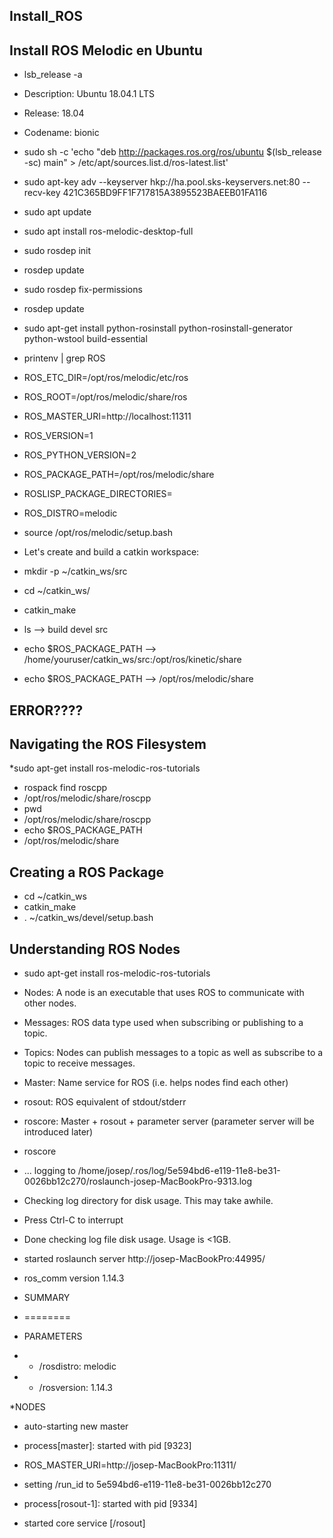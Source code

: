 ## Install_ROS
## Install ROS Melodic en Ubuntu
* lsb_release -a
* Description:	Ubuntu 18.04.1 LTS
* Release:	18.04
* Codename:	bionic
* sudo sh -c 'echo "deb http://packages.ros.org/ros/ubuntu $(lsb_release -sc) main" > /etc/apt/sources.list.d/ros-latest.list'
* sudo apt-key adv --keyserver hkp://ha.pool.sks-keyservers.net:80 --recv-key 421C365BD9FF1F717815A3895523BAEEB01FA116
* sudo apt update
* sudo apt install ros-melodic-desktop-full
* sudo rosdep init
* rosdep update
* sudo rosdep fix-permissions
* rosdep update
* sudo apt-get install python-rosinstall python-rosinstall-generator python-wstool build-essential
* printenv | grep ROS
* ROS_ETC_DIR=/opt/ros/melodic/etc/ros
* ROS_ROOT=/opt/ros/melodic/share/ros
* ROS_MASTER_URI=http://localhost:11311
* ROS_VERSION=1
* ROS_PYTHON_VERSION=2
* ROS_PACKAGE_PATH=/opt/ros/melodic/share
* ROSLISP_PACKAGE_DIRECTORIES=
* ROS_DISTRO=melodic

* source /opt/ros/melodic/setup.bash

* Let's create and build a catkin workspace: 
* mkdir -p ~/catkin_ws/src
* cd ~/catkin_ws/
* catkin_make
* ls --> build  devel  src
* echo $ROS_PACKAGE_PATH --> /home/youruser/catkin_ws/src:/opt/ros/kinetic/share
* echo $ROS_PACKAGE_PATH --> /opt/ros/melodic/share 
## ERROR????

## Navigating the ROS Filesystem
*sudo apt-get install ros-melodic-ros-tutorials
* rospack find roscpp
* /opt/ros/melodic/share/roscpp
* pwd
* /opt/ros/melodic/share/roscpp
* echo $ROS_PACKAGE_PATH
* /opt/ros/melodic/share

## Creating a ROS Package
* cd ~/catkin_ws
* catkin_make
* . ~/catkin_ws/devel/setup.bash

## Understanding ROS Nodes
* sudo apt-get install ros-melodic-ros-tutorials
* Nodes: A node is an executable that uses ROS to communicate with other nodes.
* Messages: ROS data type used when subscribing or publishing to a topic.
* Topics: Nodes can publish messages to a topic as well as subscribe to a topic to receive messages.
* Master: Name service for ROS (i.e. helps nodes find each other)
* rosout: ROS equivalent of stdout/stderr
* roscore: Master + rosout + parameter server (parameter server will be introduced later) 

* roscore
* ... logging to /home/josep/.ros/log/5e594bd6-e119-11e8-be31-0026bb12c270/roslaunch-josep-MacBookPro-9313.log
* Checking log directory for disk usage. This may take awhile.
* Press Ctrl-C to interrupt
* Done checking log file disk usage. Usage is <1GB.

* started roslaunch server http://josep-MacBookPro:44995/
* ros_comm version 1.14.3


* SUMMARY
* ========

* PARAMETERS
* * /rosdistro: melodic
* * /rosversion: 1.14.3

*NODES

* auto-starting new master
* process[master]: started with pid [9323]
* ROS_MASTER_URI=http://josep-MacBookPro:11311/

* setting /run_id to 5e594bd6-e119-11e8-be31-0026bb12c270
* process[rosout-1]: started with pid [9334]
* started core service [/rosout]












